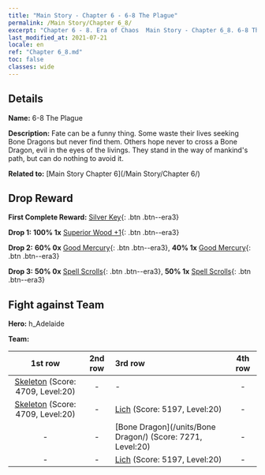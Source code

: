 ```yaml
---
title: "Main Story - Chapter 6 - 6-8 The Plague"
permalink: /Main Story/Chapter 6_8/
excerpt: "Chapter 6 - 8. Era of Chaos  Main Story - Chapter 6_8. 6-8 The Plague"
last_modified_at: 2021-07-21
locale: en
ref: "Chapter 6_8.md"
toc: false
classes: wide
---
```


## Details

 **Name:** 6-8 The Plague

 **Description:** Fate can be a funny thing. Some waste their lives seeking Bone Dragons but never find them. Others hope never to cross a Bone Dragon, evil in the eyes of the livings. They stand in the way of mankind's path, but can do nothing to avoid it.

 **Related to:** [Main Story Chapter 6](/Main Story/Chapter 6/)

## Drop Reward

 **First Complete Reward:** [Silver Key](/Items/con_693/){: .btn .btn--era3}

 **Drop 1:** **100% 1x** [Superior Wood +1](/Items/mat_20/){: .btn .btn--era3}

 **Drop 2:** **60% 0x** [Good Mercury](/Items/mat_14/){: .btn .btn--era3}, **40% 1x** [Good Mercury](/Items/mat_14/){: .btn .btn--era3}

 **Drop 3:** **50% 0x** [Spell Scrolls](/Items/con_694/){: .btn .btn--era3}, **50% 1x** [Spell Scrolls](/Items/con_694/){: .btn .btn--era3}


## Fight against Team
 **Hero:** h_Adelaide

 **Team:**


  | 1st row | 2nd row | 3rd row | 4th row |
  |:----:|:----:|:----|:----:|
  | [Skeleton](/units/Skeleton/) (Score: 4709, Level:20)  | - | - | - |
  | [Skeleton](/units/Skeleton/) (Score: 4709, Level:20)  | - | [Lich](/units/Lich/) (Score: 5197, Level:20)  | - |
  | - | - | [Bone Dragon](/units/Bone Dragon/) (Score: 7271, Level:20)  | - |
  | - | - | [Lich](/units/Lich/) (Score: 5197, Level:20)  | - |


